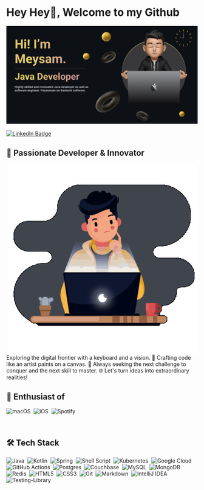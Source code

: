 # Hey Hey👋, Welcome to my Github

![Meysam Zamani](./assets/readme.png)

[![LinkedIn Badge](https://img.shields.io/badge/LinkedIn-Profile-informational?style=flat&logo=linkedin&logoColor=white&color=0D76A8)](https://www.linkedin.com/in/meysamzamani/)

## 🌟 Passionate Developer & Innovator

<img alt="Night Coding" src="./assets/thinking.gif" align="right"/>

</br>

Exploring the digital frontier with a keyboard and a vision. 🚀 Crafting code like an artist paints on a canvas. 🎨 Always seeking the next challenge to conquer and the next skill to master. 🌐 Let's turn ideas into extraordinary realities!

## 🌟 Enthusiast of
![macOS](https://img.shields.io/badge/mac%20os-000000?style=flat&logo=macos&logoColor=F0F0F0)&nbsp;
![iOS](https://img.shields.io/badge/iOS-000000?style=flat&logo=ios&logoColor=white)&nbsp;
![Spotify](https://img.shields.io/badge/Spotify-1ED760?style=flat&logo=spotify&logoColor=white)&nbsp;

</br>

## 🛠 Tech Stack

![Java](https://img.shields.io/badge/java-%23ED8B00.svg?style=flat&logo=openjdk&logoColor=white)&nbsp;
![Kotlin](https://img.shields.io/badge/kotlin-%237F52FF.svg?style=flat&logo=kotlin&logoColor=white)&nbsp;
![Spring](https://img.shields.io/badge/spring-%236DB33F.svg?style=flat&logo=spring&logoColor=white)&nbsp;
![Shell Script](https://img.shields.io/badge/shell_script-%23121011.svg?style=flat&logo=gnu-bash&logoColor=white)&nbsp;
![Kubernetes](https://img.shields.io/badge/kubernetes-%23326ce5.svg?style=flat&logo=kubernetes&logoColor=white)&nbsp;
![Google Cloud](https://img.shields.io/badge/GoogleCloud-%234285F4.svg?style=flat&logo=google-cloud&logoColor=white)&nbsp;
![GitHub Actions](https://img.shields.io/badge/github%20actions-%232671E5.svg?style=flat&logo=githubactions&logoColor=white)&nbsp;
![Postgres](https://img.shields.io/badge/postgres-%23316192.svg?style=flat&logo=postgresql&logoColor=white)&nbsp;
![Couchbase](https://img.shields.io/badge/Couchbase-EA2328?style=flat&logo=couchbase&logoColor=white)&nbsp;
![MySQL](https://img.shields.io/badge/mysql-%2300f.svg?style=flat&logo=mysql&logoColor=white)&nbsp;
![MongoDB](https://img.shields.io/badge/MongoDB-%234ea94b.svg?style=flat&logo=mongodb&logoColor=white)&nbsp;
![Redis](https://img.shields.io/badge/redis-%23DD0031.svg?style=flat&logo=redis&logoColor=white)&nbsp;
![HTML5](https://img.shields.io/badge/html5-%23E34F26.svg?style=flat&logo=html5&logoColor=white)&nbsp;
![CSS3](https://img.shields.io/badge/css3-%231572B6.svg?style=flat&logo=css3&logoColor=white)&nbsp;
![Git](https://img.shields.io/badge/git-%23F05033.svg?style=flat&logo=git&logoColor=white)&nbsp;
![Markdown](https://img.shields.io/badge/markdown-%23000000.svg?style=flat&logo=markdown&logoColor=white)&nbsp;
![IntelliJ IDEA](https://img.shields.io/badge/IntelliJIDEA-000000.svg?style=flat&logo=intellij-idea&logoColor=white)&nbsp;
![Testing-Library](https://img.shields.io/badge/-TestingLibrary-%23E33332?style=flat&logo=testing-library&logoColor=white)